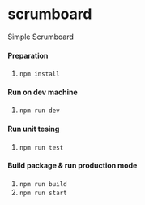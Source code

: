 # scrumboard
Simple Scrumboard

#### Preparation
1. `npm install`

#### Run on dev machine
1. `npm run dev`

#### Run unit tesing
1. `npm run test`

#### Build package  & run production mode
1. `npm run build`
2. `npm run start`
